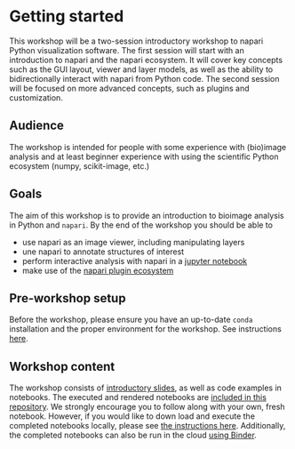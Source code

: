 # Getting started

This workshop will be a two-session introductory workshop to napari Python 
visualization software. The first session will start with an introduction 
to napari and the napari ecosystem. It will cover key concepts such as the 
GUI layout, viewer and layer models, as well as the ability to bidirectionally 
interact with napari from Python code. The second session will be focused on 
more advanced concepts, such as plugins and customization.

## Audience

The workshop is intended for people with some experience with (bio)image analysis and at least beginner experience with using the scientific Python ecosystem (numpy, scikit-image, etc.)

## Goals
The aim of this workshop is to provide an introduction to bioimage analysis in
Python and `napari`. By the end of the workshop you should be able to
- use napari as an image viewer, including manipulating layers
- une napari to annotate structures of interest
- perform interactive analysis with napari in a
  [jupyter notebook](https://jupyter.org/)
- make use of the [napari plugin ecosystem](https://www.napari-hub.org/)

## Pre-workshop setup

Before the workshop, please ensure you have an up-to-date `conda` installation and the proper environment for the workshop. See instructions [here](./installation.md).

## Workshop content

The workshop consists of [introductory slides](https://thejacksonlaboratory.github.io/intro-napari-slides/), as well as code examples in notebooks. The executed and rendered notebooks are [included in this repository](notebooks/index.md). We strongly encourage you to follow along with your own, fresh notebook. However, if you would like to down load and execute the completed notebooks locally, please see [the instructions here](notebook_setup.md). Additionally, the completed notebooks can also be run in the cloud [using Binder](launching_binder.md).